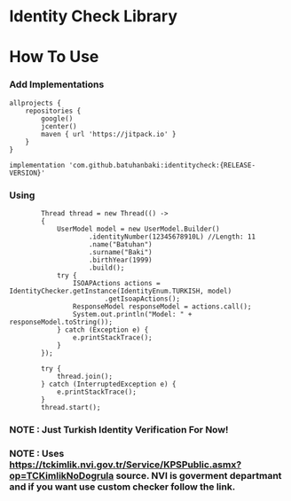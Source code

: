 # Identity Check Library



# How To Use

### Add Implementations

```
allprojects {
    repositories {
        google()
        jcenter()
        maven { url 'https://jitpack.io' }
    }
}
```

```
implementation 'com.github.batuhanbaki:identitycheck:{RELEASE-VERSION}'
```

### Using

```
        Thread thread = new Thread(() ->
        {
            UserModel model = new UserModel.Builder()
                    .identityNumber(12345678910L) //Length: 11
                    .name("Batuhan")
                    .surname("Baki")
                    .birthYear(1999)
                    .build();
            try {
                ISOAPActions actions = IdentityChecker.getInstance(IdentityEnum.TURKISH, model)
                        .getIsoapActions();
                ResponseModel responseModel = actions.call();
                System.out.println("Model: " + responseModel.toString());
            } catch (Exception e) {
                e.printStackTrace();
            }
        });
        
        try {
            thread.join();
        } catch (InterruptedException e) {
            e.printStackTrace();
        }
        thread.start();
```

### NOTE : Just Turkish Identity Verification For Now!
### NOTE : Uses https://tckimlik.nvi.gov.tr/Service/KPSPublic.asmx?op=TCKimlikNoDogrula source. NVI is goverment departmant and if you want use custom checker follow the link.
